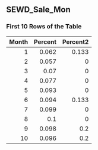 ## SEWD_Sale_Mon
### First 10 Rows of the Table
|   Month |   Percent |   Percent2 |
|--------:|----------:|-----------:|
|       1 |     0.062 |      0.133 |
|       2 |     0.057 |      0     |
|       3 |     0.07  |      0     |
|       4 |     0.077 |      0     |
|       5 |     0.093 |      0     |
|       6 |     0.094 |      0.133 |
|       7 |     0.099 |      0     |
|       8 |     0.1   |      0     |
|       9 |     0.098 |      0.2   |
|      10 |     0.096 |      0.2   |